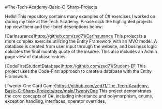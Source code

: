 #The-Tech-Academy-Basic-C-Sharp-Projects

Hello! This repository contains many examples of C# exercises I worked on during my time at the Tech Academy. Please click the highlighted projects top view them and their brief descriptions below:


[CarInsurance]https://github.com/zed71/CarInsurance
This project is a more complex exercise utilizing the Entity Framework with an MVC model. A database is created from user input through the website, and business logic calulates the final monthly quote of the insuree. This also includes an Admin page view of database entries.

[CodeFirstStudentDatabase]https://github.com/zed71/Student-EF
This project uses the Code-First approach to create a database with the Entity Framework.

[Twenty-One Card Game]https://github.com/zed71/The-Tech-Academy-Basic-C-Sharp-Projects/tree/main/TwentyOne
This project demonstrates the core concepts of C#, including inheritance and polymorphism, enums, exception handling, interfaces, operator overrides,


